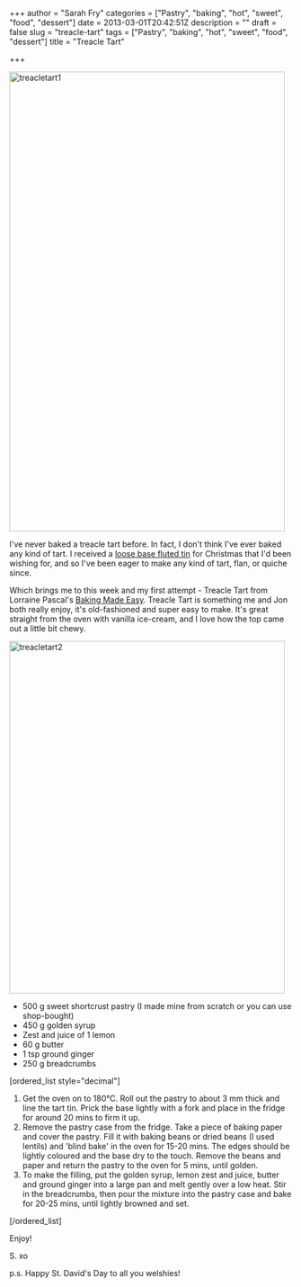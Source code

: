 +++
author = "Sarah Fry"
categories = ["Pastry", "baking", "hot", "sweet", "food", "dessert"]
date = 2013-03-01T20:42:51Z
description = ""
draft = false
slug = "treacle-tart"
tags = ["Pastry", "baking", "hot", "sweet", "food", "dessert"]
title = "Treacle Tart"

+++


<a href="http://sweetaspi.co.uk/content/images/2013/03/treacletart1.png"><img class="alignnone size-full wp-image-1503" alt="treacletart1" src="http://sweetaspi.co.uk/content/images/2013/03/treacletart1.png" width="490" height="818" /></a>

I've never baked a treacle tart before. In fact, I don't think I've ever baked any kind of tart. I received a <a href="http://www.kitchencraft.co.uk/catalogue/detail.aspx?pid=17967&amp;gid=41192&amp;pg=5ulcAD71%2bPexhaYfvBsz%2fHT6rBVSpj1j" target="_blank">loose base fluted tin</a> for Christmas that I'd been wishing for, and so I've been eager to make any kind of tart, flan, or quiche since.

Which brings me to this week and my first attempt - Treacle Tart from Lorraine Pascal's <a href="http://www.amazon.co.uk/Baking-Made-Easy-Lorraine-Pascale/dp/0007275943/ref=cm_cmu_pg_t" target="_blank">Baking Made Easy</a>. Treacle Tart is something me and Jon both really enjoy, it's old-fashioned and super easy to make. It's great straight from the oven with vanilla ice-cream, and I love how the top came out a little bit chewy.

<a href="http://sweetaspi.co.uk/content/images/2013/03/treacletart2.jpg"><img class="alignnone size-full wp-image-1504" alt="treacletart2" src="http://sweetaspi.co.uk/content/images/2013/03/treacletart2.jpg" width="490" height="627" /></a>
<ul>
	<li>500 g sweet shortcrust pastry (I made mine from scratch or you can use shop-bought)</li>
	<li>450 g golden syrup</li>
	<li>Zest and juice of 1 lemon</li>
	<li>60 g butter</li>
	<li>1 tsp ground ginger</li>
	<li>250 g breadcrumbs</li>
</ul>
[ordered_list style="decimal"]
<ol>
	<li>Get the oven on to 180°C. Roll out the pastry to about 3 mm thick and line the tart tin. Prick the base lightly with a fork and place in the fridge for around 20 mins to firm it up.</li>
	<li>Remove the pastry case from the fridge. Take a piece of baking paper and cover the pastry. Fill it with baking beans or dried beans (I used lentils) and 'blind bake' in the oven for 15-20 mins. The edges should be lightly coloured and the base dry to the touch. Remove the beans and paper and return the pastry to the oven for 5 mins, until golden.</li>
	<li>To make the filling, put the golden syrup, lemon zest and juice, butter and ground ginger into a large pan and melt gently over a low heat. Stir in the breadcrumbs, then pour the mixture into the pastry case and bake for 20-25 mins, until lightly browned and set.</li>
</ol>
[/ordered_list]

Enjoy!

S. xo

p.s. Happy St. David's Day to all you welshies!

